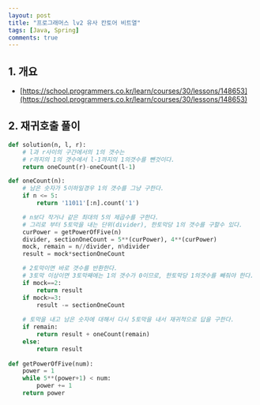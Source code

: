 ```yaml
---
layout: post
title: "프로그래머스 lv2 유사 칸토어 비트열"
tags: [Java, Spring]
comments: true
---
```

## 1. 개요
- [https://school.programmers.co.kr/learn/courses/30/lessons/148653](https://school.programmers.co.kr/learn/courses/30/lessons/148653)

## 2. 재귀호출 풀이
```python
def solution(n, l, r):
    # l과 r사이의 구간에서의 1의 갯수는
    # r까지의 1의 갯수에서 l-1까지의 1의갯수를 뺀것이다.
    return oneCount(r)-oneCount(l-1)

def oneCount(n):
    # 남은 숫자가 5이하일경우 1의 갯수를 그냥 구한다.
    if n <= 5:
        return '11011'[:n].count('1')

    # n보다 작거나 같은 최대의 5의 제곱수를 구한다.
    # 그리로 부터 5토막을 내는 단위(divider), 한토막당 1의 갯수를 구할수 있다.
    curPower = getPowerOfFive(n)
    divider, sectionOneCount = 5**(curPower), 4**(curPower)
    mock, remain = n//divider, n%divider
    result = mock*sectionOneCount

    # 2토막이면 바로 갯수를 반환한다.
    # 3토막 이상이면 3토막째에는 1의 갯수가 0이므로, 한토막당 1의갯수를 빼줘야 한다.
    if mock==2:
        return result
    if mock>=3:
        result -= sectionOneCount
    
    # 토막을 내고 남은 숫자에 대해서 다시 5토막을 내서 재귀적으로 답을 구한다.
    if remain:
        return result + oneCount(remain)
    else:
        return result
            
def getPowerOfFive(num):
    power = 1
    while 5**(power+1) < num:
        power += 1
    return power
```
